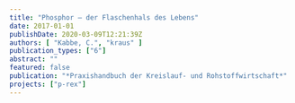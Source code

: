 ```yaml
---
title: "Phosphor – der Flaschenhals des Lebens"
date: 2017-01-01
publishDate: 2020-03-09T12:21:39Z
authors: [ "Kabbe, C.", "kraus" ]
publication_types: ["6"]
abstract: ""
featured: false
publication: "*Praxishandbuch der Kreislauf- und Rohstoffwirtschaft*"
projects: ["p-rex"]
---
```


